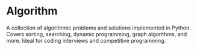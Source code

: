 # Algorithm
A collection of algorithmic problems and solutions implemented in Python. Covers sorting, searching, dynamic programming, graph algorithms, and more. Ideal for coding interviews and competitive programming.
